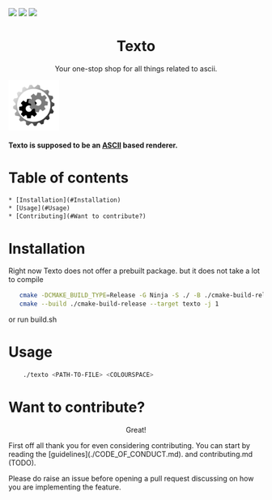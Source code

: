 ![](https://img.shields.io/github/license/realstealthninja/texto?style=flat-square)
![](https://img.shields.io/github/last-commit/realstealthninja/texto?style=flat-square)
![](https://img.shields.io/github/repo-size/realstealthninja/texto?style=flat-square)

<!--suppress ALL -->
<h1 align="center">Texto</h1>

<p align="center">Your one-stop shop for all things related to ascii.</p>

<img src="./examples/texto.svg" height="100px" width="100px" align="center" alt="texto-logo">

#### Texto is supposed to be an [ASCII](https://en.wikipedia.org/wiki/ASCII) based renderer.

Table of contents
=================

<!--ts-->
    * [Installation](#Installation)
    * [Usage](#Usage)
    * [Contributing](#Want to contribute?)
<!--te-->

Installation
============

Right now Texto does not offer a prebuilt package. but it does not take a lot to compile

```bash
   cmake -DCMAKE_BUILD_TYPE=Release -G Ninja -S ./ -B ./cmake-build-release
   cmake --build ./cmake-build-release --target texto -j 1
```

or run build.sh

Usage
=====

```bash
    ./texto <PATH-TO-FILE> <COLOURSPACE>
```
 
Want to contribute?
===================

<p align="center">Great!</p>
First off all thank you for even considering contributing.
You can start by reading the [guidelines](./CODE_OF_CONDUCT.md). and 
contributing.md (TODO).

Please do raise an issue before opening a pull request discussing on how you are implementing the feature.
